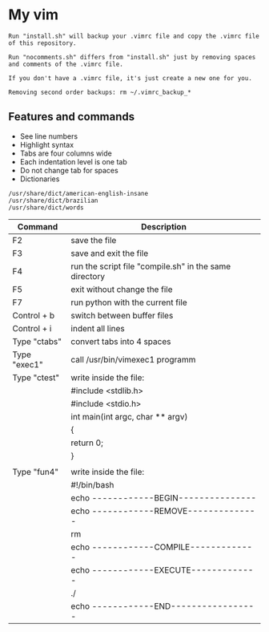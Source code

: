 # My vim  

```
Run "install.sh" will backup your .vimrc file and copy the .vimrc file of this repository.

Run "nocomments.sh" differs from "install.sh" just by removing spaces and comments of the .vimrc file.

If you don't have a .vimrc file, it's just create a new one for you.

Removing second order backups: rm ~/.vimrc_backup_*  
```

## Features and commands 

* See line numbers  
* Highlight syntax  
* Tabs are four columns wide  
* Each indentation level is one tab  
* Do not change tab for spaces  
* Dictionaries  
```
/usr/share/dict/american-english-insane  
/usr/share/dict/brazilian  
/usr/share/dict/words  
```
| Command | Description |  
| -- | -- |  
| F2 | save the file |  
| F3 | save and exit the file |  
| F4 | run the script file "compile.sh" in the same directory |    
| F5 | exit without change the file |  
| F7 | run python with the current file |  
| Control + b | switch between buffer files |       
| Control + i | indent all lines |   
| Type "ctabs" | convert tabs into 4 spaces |  
| Type "exec1" | call /usr/bin/vimexec1 programm |  
| Type "ctest" | write inside the file: |    
||#include <stdlib.h> |
||#include <stdio.h> |
||int main(int argc, char ** argv) |  
||{ |  
||  return 0; |  
||} |  
|| |  
| Type "fun4" | write inside the file: |  
||#!/bin/bash|  
||echo ------------BEGIN---------------|  
||echo ------------REMOVE--------------|  
||rm|  
||echo ------------COMPILE-------------|  
||echo ------------EXECUTE-------------|  
||./|  
||echo ------------END-----------------|     
